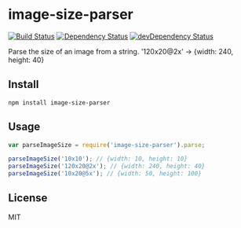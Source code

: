 # image-size-parser
[![Build Status](https://travis-ci.org/hipush/image-size-parser.svg?branch=master)](https://travis-ci.org/hipush/image-size-parser)
[![Dependency Status](https://david-dm.org/hipush/image-size-parser.svg?theme=shields.io)](https://david-dm.org/hipush/image-size-parser)
[![devDependency Status](https://david-dm.org/hipush/image-size-parser/dev-status.svg?theme=shields.io)](https://david-dm.org/hipush/image-size-parser#info=devDependencies)

Parse the size of an image from a string. '120x20@2x' → {width: 240, height: 40}

## Install

```
npm install image-size-parser
```

## Usage

```js
var parseImageSize = require('image-size-parser').parse;

parseImageSize('10x10'); // {width: 10, height: 10}
parseImageSize('120x20@2x'); // {width: 240, height: 40}
parseImageSize('10x20@5x'); // {width: 50, height: 100}
```

## License

MIT
